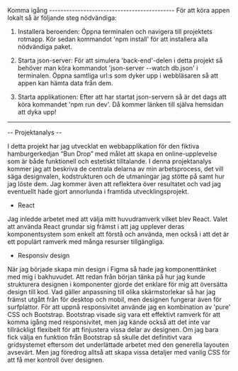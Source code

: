
Komma igång --------------------------------------------
För att köra appen lokalt så är följande steg nödvändiga: 

1. Installera beroenden:
Öppna terminalen och navigera till projektets rotmapp. Kör sedan kommandot 'npm install' för att installera alla nödvändiga paket. 

2. Starta json-server:
För att simulera 'back-end'-delen i detta projekt så behöver man köra kommandot 'json-server --watch db.json' i terminalen. Öppna samtliga
url:s som dyker upp i webbläsaren så att appen kan hämta data från dem. 

4. Starta applikationen: Efter att har startat json-servern så är det dags att köra kommandet 'npm run dev'. Då kommer länken till själva
hemsidan att dyka upp!
---------------------------------------------------

-- Projektanalys --

I detta projekt har jag utvecklat en webbapplikation för den fiktiva hamburgerkedjan “Bun Drop” med målet att skapa en online-upplevelse som är både funktionell och estetiskt tilltalande. I denna projektanalys kommer jag att beskriva de centrala delarna av min arbetsprocess, det vill säga designvalen, kodstrukturen och de utmaningar jag stötte på samt hur jag löste dem. Jag kommer även att reflektera över resultatet och vad jag eventuellt hade gjort annorlunda i framtida utvecklingsprojekt.

 - React

Jag inledde arbetet med att välja mitt huvudramverk vilket blev React. Valet att använda React grundar sig främst i att jag upplever deras komponentsystem som enkelt att förstå och använda, men också i att det är ett populärt ramverk med många resurser tillgängliga. 

- Responsiv design

När jag började skapa min design i Figma så hade jag komponenttänket med mig i bakhuvudet. Att redan från början tänka på hur jag kunde strukturera designen i komponenter gjorde det enklare för mig att översätta design till kod. Vad gäller anpassning till olika skärmstorlekar så har jag främst utgått från för desktop och mobil, men designen fungerar även för surfplattor. För att uppnå responsivitet använde jag en kombination av 'pure' CSS och Bootstrap. Bootstrap visade sig vara ett effektivt ramverk för att komma igång med responsivitet, men jag kände också att det inte var tillräckligt flexibelt för att finjustera vissa delar av designen. Om jag bara fick välja en funktion från Bootstrap så skulle det definitivt vara gridsystemet eftersom det underlättade arbetet med den generella layouten avsevärt. Men jag föredrog alltså att skapa vissa detaljer med vanlig CSS för att få mer kontroll över designen.
